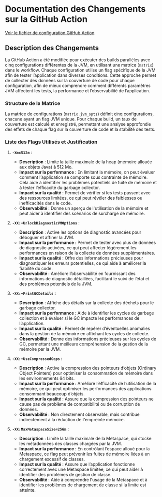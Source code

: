 # Documentation des Changements sur la GitHub Action

[Voir le fichier de configuration GitHub Action](.github/workflows/test.yml)

## Description des Changements

La GitHub Action a été modifiée pour exécuter des builds parallèles avec cinq configurations différentes de la JVM, en utilisant une matrice (`matrix`) dans le workflow. Chaque configuration utilise un flag spécifique de la JVM afin de tester l’application dans diverses conditions. Cette approche permet de collecter des données sur la couverture de code pour chaque configuration, afin de mieux comprendre comment différents paramètres JVM affectent les tests, la performance et l’observabilité de l’application.

### Structure de la Matrice

La matrice de configurations (`matrix.jvm_opts`) définit cinq configurations, chacune ayant un flag JVM unique. Pour chaque build, un taux de couverture est calculé et enregistré, permettant une analyse approfondie des effets de chaque flag sur la couverture de code et la stabilité des tests.

### Liste des Flags Utilisés et Justification

1. **`-Xmx512m`** :
   - **Description** : Limite la taille maximale de la heap (mémoire allouée aux objets Java) à 512 Mo.
   - **Impact sur la performance** : En limitant la mémoire, on peut évaluer comment l’application se comporte sous contrainte de mémoire. Cela aide à identifier les problèmes potentiels de fuite de mémoire et à tester l’efficacité du garbage collector.
   - **Impact sur la qualité** : Permet de vérifier si les tests passent avec des ressources limitées, ce qui peut révéler des faiblesses ou inefficacités dans le code.
   - **Observabilité** : Donne un aperçu de l'utilisation de la mémoire et peut aider à identifier des scénarios de surcharge de mémoire.

2. **`-XX:+UnlockDiagnosticVMOptions`** :
   - **Description** : Active les options de diagnostic avancées pour déboguer et affiner la JVM.
   - **Impact sur la performance** : Permet de tester avec plus de données de diagnostic activées, ce qui peut affecter légèrement les performances en raison de la collecte de données supplémentaires.
   - **Impact sur la qualité** : Offre des informations précieuses pour diagnostiquer les erreurs potentielles, ce qui aide à améliorer la fiabilité du code.
   - **Observabilité** : Améliore l’observabilité en fournissant des informations de diagnostic détaillées, facilitant le suivi de l’état et des problèmes potentiels de la JVM.

3. **`-XX:+PrintGCDetails`** :
   - **Description** : Affiche des détails sur la collecte des déchets pour le garbage collector.
   - **Impact sur la performance** : Aide à identifier les cycles de garbage collection et à évaluer si le GC impacte les performances de l’application.
   - **Impact sur la qualité** : Permet de repérer d’éventuelles anomalies dans la gestion de la mémoire en affichant les cycles de collecte.
   - **Observabilité** : Donne des informations précieuses sur les cycles de GC, permettant une meilleure compréhension de la gestion de la mémoire par la JVM.

4. **`-XX:+UseCompressedOops`** :
   - **Description** : Active la compression des pointeurs d’objets (Ordinary Object Pointers) pour optimiser la consommation de mémoire dans les environnements 64 bits.
   - **Impact sur la performance** : Améliore l’efficacité de l’utilisation de la mémoire, ce qui peut optimiser les performances des applications consommant beaucoup d’objets.
   - **Impact sur la qualité** : Assure que la compression des pointeurs ne cause pas de problème de compatibilité ou de corruption de données.
   - **Observabilité** : Non directement observable, mais contribue indirectement à la réduction de l'empreinte mémoire.

5. **`-XX:MaxMetaspaceSize=256m`** :
   - **Description** : Limite la taille maximale de la Metaspace, qui stocke les métadonnées des classes chargées par la JVM.
   - **Impact sur la performance** : En contrôlant l’espace alloué pour la Metaspace, ce flag peut prévenir les fuites de mémoire liées à un chargement excessif de classes.
   - **Impact sur la qualité** : Assure que l’application fonctionne correctement avec une Metaspace limitée, ce qui peut aider à identifier des problèmes de gestion de classe.
   - **Observabilité** : Aide à comprendre l'usage de la Metaspace et à identifier les problèmes de chargement de classe si la limite est atteinte.

